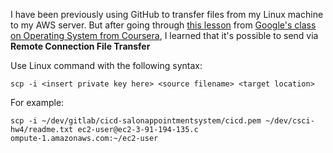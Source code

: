 I have been previously using GitHub to transfer files from my Linux machine to my AWS server. But after going through  [this lesson](https://www.coursera.org/learn/os-power-user/lecture/Z46ei/remote-connection-file-transfer) from [Google's class on Operating System from Coursera](https://www.coursera.org/learn/os-power-user/home/welcome), I learned that it's possible to send via **Remote Connection File Transfer**

Use Linux command  with the following syntax: 

```shell
scp -i <insert private key here> <source filename> <target location>
```

For example: 
``` shell
scp -i ~/dev/gitlab/cicd-salonappointmentsystem/cicd.pem ~/dev/csci-hw4/readme.txt ec2-user@ec2-3-91-194-135.c
ompute-1.amazonaws.com:~/ec2-user
```